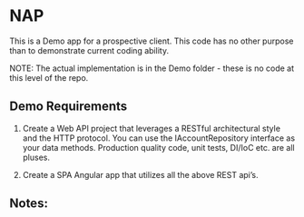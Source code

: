 # NAP

This is a Demo app for a prospective client.  This code has no other purpose than to demonstrate current coding ability.

NOTE: The actual implementation is in the Demo folder - these is no code at this level of the repo.

## Demo Requirements

1. Create a Web API project that leverages a RESTful architectural style and the HTTP protocol. You
can use the IAccountRepository interface as your data methods. Production quality code, unit
tests, DI/IoC etc. are all pluses.

2. Create a SPA Angular app that utilizes all the above REST api’s.

## Notes:
